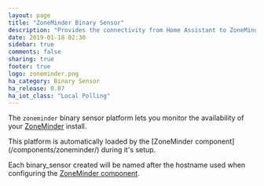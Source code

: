 ```yaml
---
layout: page
title: "ZoneMinder Binary Sensor"
description: "Provides the connectivity from Home Assistant to ZoneMinder."
date: 2019-01-18 02:30
sidebar: true
comments: false
sharing: true
footer: true
logo: zoneminder.png
ha_category: Binary Sensor
ha_release: 0.87
ha_iot_class: "Local Polling"
---
```


The `zoneminder` binary sensor platform lets you monitor the availability of your [ZoneMinder](https://www.zoneminder.com) install.

<p class='note'>
This platform is automatically loaded by the [ZoneMinder component](/components/zoneminder/) during it's setup.
</p>

Each binary_sensor created will be named after the hostname used when configuring the [ZoneMinder component](/components/zoneminder/).

